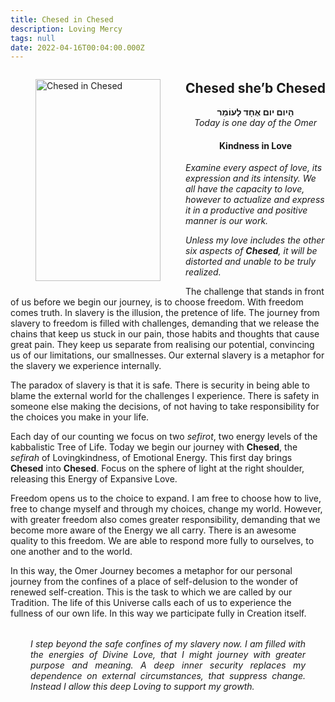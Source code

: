```yaml
---
title: Chesed in Chesed
description: Loving Mercy
tags: null
date: 2022-04-16T00:04:00.000Z
---
```

<figure style='float: left'>
 <a href='/posts/img/neshama/freedom/Tree%20of%20Life%2001%20-%20both%20noD%20(Chesed%20in%20Chesed).png'>
   <img src='/posts/img/neshama/freedom/Tree%20of%20Life%2001%20-%20both%20noD%20(Chesed%20in%20Chesed)_200x323.png' alt='Chesed in Chesed' width='200' height='323' />
 </a>
</figure>

<div style="text-align:center">
<h2>Chesed she’b Chesed</h2>
<p>
<span dir="rtl"><b>הָיום יום אֶחָד לָעוֹמֵר</b></span>
<br />
<i>Today is one day of the Omer</i>
</p>

<h4>Kindness in Love</h4>

</div>

<div>

_Examine every aspect of love, its expression and its intensity. We all have the capacity to love, however to actualize and express it in a productive and positive manner is our work._

_Unless my love includes the other six aspects of <b>Chesed</b>, it will be distorted and unable to be truly realized._

</div>

The challenge that stands in front of us before we begin our journey, is to choose freedom. With freedom comes truth. In slavery is the illusion, the pretence of life. The journey from slavery to freedom is filled with challenges, demanding that we release the chains that keep us stuck in our pain, those habits and thoughts that cause great pain. They keep us separate from realising our potential, convincing us of our limitations, our smallnesses. Our external slavery is a metaphor for the slavery we experience internally.

The paradox of slavery is that it is safe. There is security in being able to blame the external world for the challenges I experience. There is safety in someone else making the decisions, of not having to take responsibility for the choices you make in your life.

Each day of our counting we focus on two _sefirot_, two energy levels of the kabbalistic Tree of Life. Today we begin our journey with **Chesed**, the _sefirah_ of Lovingkindness, of Emotional Energy. This first day brings **Chesed** into **Chesed**. Focus on the sphere of light at the right shoulder, releasing this Energy of Expansive Love.

Freedom opens us to the choice to expand. I am free to choose how to live, free to change myself and through my choices, change my world. However, with greater freedom also comes greater responsibility, demanding that we become more aware of the Energy we all carry. There is an awesome quality to this freedom. We are able to respond more fully to ourselves, to one another and to the world.

In this way, the Omer Journey becomes a metaphor for our personal journey from the confines of a place of self-delusion to the wonder of renewed self-creation. This is the task to which we are called by our Tradition. The life of this Universe calls each of us to experience the fullness of our own life. In this way we participate fully in Creation itself.

<div style="font-style: italic; margin: 2rem; text-align: justify">
I step beyond the safe confines of my slavery now. I am filled with the energies of Divine Love, that I might journey with greater purpose and meaning. A deep inner security replaces my dependence on external circumstances, that suppress change. Instead I allow this deep Loving to support my growth.</div>
